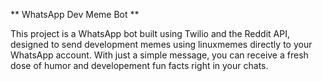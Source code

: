 ** WhatsApp Dev Meme Bot **

This project is a WhatsApp bot built using Twilio and the Reddit API, designed to send development memes using linuxmemes directly to your WhatsApp account. With just a simple message, you can receive a fresh dose of humor and developement fun facts right in your chats.
